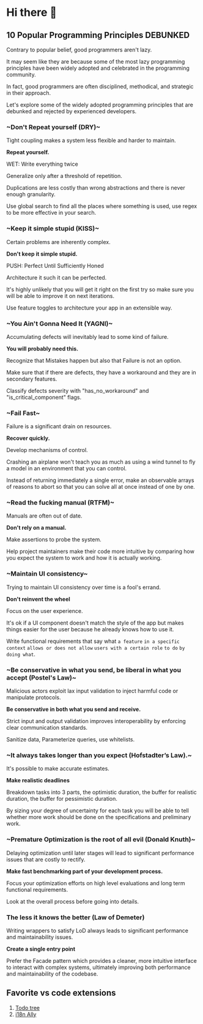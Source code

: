 # Hi there 👋

## 10 Popular Programming Principles DEBUNKED

Contrary to popular belief, good programmers aren't lazy.

It may seem like they are because some of the most lazy programming principles have been widely adopted and celebrated in the programming community.

In fact, good programmers are often disciplined, methodical, and strategic in their approach. 

Let's explore some of the widely adopted programming principles that are debunked and rejected by experienced developers.

### ~Don't Repeat yourself (DRY)~ 

Tight coupling makes a system less flexible and harder to maintain.

**Repeat yourself.**

WET: Write everything twice

Generalize only after a threshold of repetition.

Duplications are less costly than wrong abstractions and there is never enough granularity.

Use global search to find all the places where something is used, use regex to be more effective in your search.

### ~Keep it simple stupid (KISS)~ 

Certain problems are inherently complex.

**Don't keep it simple stupid.**

PUSH: Perfect Until Sufficiently Honed

Architecture it such it can be perfected.

It's highly unlikely that you will get it right on the first try so make sure you will be able to improve it on next iterations.

Use feature toggles to architecture your app in an extensible way.

### ~You Ain't Gonna Need It (YAGNI)~ 

Accumulating defects will inevitably lead to some kind of failure.

**You will probably need this.**

Recognize that Mistakes happen but also that Failure is not an option.

Make sure that if there are defects, they have a workaround and they are in secondary features.

Classify defects severity with "has_no_workaround" and "is_critical_component" flags.

### ~Fail Fast~ 

Failure is a significant drain on resources.

**Recover quickly.**

Develop mechanisms of control.

Crashing an airplane won't teach you as much as using a wind tunnel to fly a model in an environment that you can control.

Instead of returning immediately a single error, make an observable arrays of reasons to abort so that you can solve all at once instead of one by one.

### ~Read the fucking manual (RTFM)~

Manuals are often out of date.

**Don't rely on a manual.**

Make assertions to probe the system.

Help project maintainers make their code more intuitive by comparing how you expect the system to work and how it is actually working.

### ~Maintain UI consistency~

Trying to maintain UI consistency over time is a fool's errand.

**Don't reinvent the wheel**

Focus on the user experience.

It's ok if a UI component doesn't match the style of the app but makes things easier for the user because he already knows how to use it.

Write functional requirements that say what `a feature` `in a specific context` `allows or does not allow` `users with a certain role` `to do` `by doing what`.

### ~Be conservative in what you send, be liberal in what you accept (Postel's Law)~

Malicious actors exploit lax input validation to inject harmful code or manipulate protocols.

**Be conservative in both what you send and receive.**

Strict input and output validation improves interoperability by enforcing clear communication standards.

Sanitize data, Parameterize queries, use whitelists. 

### ~It always takes longer than you expect (Hofstadter’s Law).~

It's possible to make accurate estimates.

**Make realistic deadlines**

Breakdown tasks into 3 parts, the optimistic duration, the buffer for realistic duration, the buffer for pessimistic duration.

By sizing your degree of uncertainty for each task you will be able to tell whether more work should be done on the specifications and preliminary work.

### ~Premature Optimization is the root of all evil (Donald Knuth)~

Delaying optimization until later stages will lead to significant performance issues that are costly to rectify.

**Make fast benchmarking part of your development process.**

Focus your optimization efforts on high level evaluations and long term functional requirements.

Look at the overall process before going into details.

### The less it knows the better (Law of Demeter)

Writing wrappers to satisfy LoD always leads to significant performance and maintainability issues.

**Create a single entry point**

Prefer the Facade pattern which provides a cleaner, more intuitive interface to interact with complex systems, ultimately improving both performance and maintainability of the codebase.

## Favorite vs code extensions

1. [Todo tree](https://marketplace.visualstudio.com/items?itemName=Gruntfuggly.todo-tree)
1. [i18n Ally](https://marketplace.visualstudio.com/items?itemName=Lokalise.i18n-ally)
